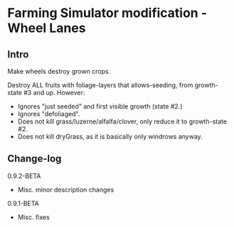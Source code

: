 # Farming Simulator modification - Wheel Lanes

## Intro

Make wheels destroy grown crops.

Destroy ALL fruits with foliage-layers that allows-seeding, from growth-state #3 and up.
However:
- Ignores "just seeded" and first visible growth (state #2.)
- Ignores "defoliaged".
- Does not kill grass/luzerne/alfalfa/clover, only reduce it to growth-state #2.
- Does not kill dryGrass, as it is basically only windrows anyway.

## Change-log

0.9.2-BETA
- Misc. minor description changes

0.9.1-BETA
- Misc. fixes
